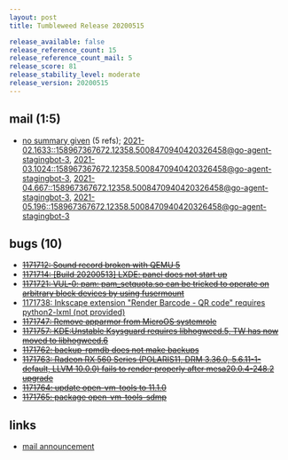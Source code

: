 ```yaml
---
layout: post
title: Tumbleweed Release 20200515

release_available: false
release_reference_count: 15
release_reference_count_mail: 5
release_score: 81
release_stability_level: moderate
release_version: 20200515
---
```


## mail (1:5)

- [no summary given](https://lists.opensuse.org/archives/list/factory@lists.opensuse.org/thread/JU7KJTAZ2S72FPDYODSNGDAEOPTMT47K) (5 refs); [2021-02.1633::<158967367672.12358.5008470940420326458@go-agent-stagingbot-3>](https://lists.opensuse.org/archives/list/factory@lists.opensuse.org/thread/JU7KJTAZ2S72FPDYODSNGDAEOPTMT47K), [2021-03.1024::<158967367672.12358.5008470940420326458@go-agent-stagingbot-3>](https://lists.opensuse.org/archives/list/factory@lists.opensuse.org/thread/JU7KJTAZ2S72FPDYODSNGDAEOPTMT47K), [2021-04.667::<158967367672.12358.5008470940420326458@go-agent-stagingbot-3>](https://lists.opensuse.org/archives/list/factory@lists.opensuse.org/thread/JU7KJTAZ2S72FPDYODSNGDAEOPTMT47K), [2021-05.196::<158967367672.12358.5008470940420326458@go-agent-stagingbot-3>](https://lists.opensuse.org/archives/list/factory@lists.opensuse.org/thread/JU7KJTAZ2S72FPDYODSNGDAEOPTMT47K)

## bugs (10)

<!--more-->

- ~~[1171712: Sound record broken with QEMU 5](https://bugzilla.opensuse.org/show_bug.cgi?id=1171712)~~
- ~~[1171714: \[Build 20200513\] LXDE: panel does not start up](https://bugzilla.opensuse.org/show_bug.cgi?id=1171714)~~
- ~~[1171721: VUL-0: pam: pam_setquota.so can be tricked to operate on arbitrary block devices by using fusermount](https://bugzilla.opensuse.org/show_bug.cgi?id=1171721)~~
- [1171738: Inkscape extension "Render Barcode - QR code" requires python2-lxml (not provided)](https://bugzilla.opensuse.org/show_bug.cgi?id=1171738)
- ~~[1171747: Remove apparmor from MicroOS systemrole](https://bugzilla.opensuse.org/show_bug.cgi?id=1171747)~~
- ~~[1171757: KDE:Unstable Ksysguard requires libhogweed.5, TW has now moved to libhogweed.6](https://bugzilla.opensuse.org/show_bug.cgi?id=1171757)~~
- ~~[1171762: backup-rpmdb does not make backups](https://bugzilla.opensuse.org/show_bug.cgi?id=1171762)~~
- ~~[1171763: Radeon RX 560 Series (POLARIS11, DRM 3.36.0, 5.6.11-1-default, LLVM 10.0.0) fails to render properly after mesa20.0.4-248.2 upgrade](https://bugzilla.opensuse.org/show_bug.cgi?id=1171763)~~
- ~~[1171764: update open-vm-tools to 11.1.0](https://bugzilla.opensuse.org/show_bug.cgi?id=1171764)~~
- ~~[1171765: package open-vm-tools-sdmp](https://bugzilla.opensuse.org/show_bug.cgi?id=1171765)~~



## links

- [mail announcement](https://lists.opensuse.org/archives/list/factory@lists.opensuse.org/thread/JU7KJTAZ2S72FPDYODSNGDAEOPTMT47K)
